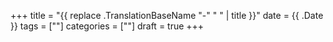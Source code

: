 +++
title = "{{ replace .TranslationBaseName "-" " " | title }}"
date = {{ .Date }}
tags = [""]
categories = [""]
draft = true
+++
